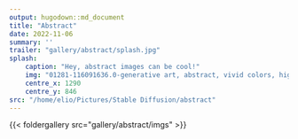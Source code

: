 ```yaml
---
output: hugodown::md_document
title: "Abstract"
date: 2022-11-06
summary: ''
trailer: "gallery/abstract/splash.jpg"
splash:
    caption: "Hey, abstract images can be cool!"
    img: "01281-116091636.0-generative art, abstract, vivid colors, high contrast, extremely detailed, drawing by Jean Moebius Giraud, high resolution, intr.jpg"
    centre_x: 1290
    centre_y: 846
src: "/home/elio/Pictures/Stable Diffusion/abstract"
---
```


{{< foldergallery src="gallery/abstract/imgs" >}}

